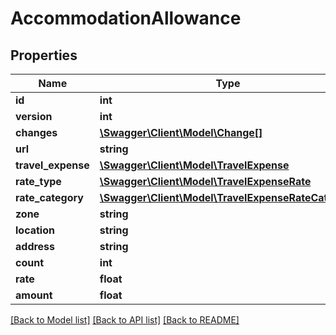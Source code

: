 # AccommodationAllowance

## Properties
Name | Type | Description | Notes
------------ | ------------- | ------------- | -------------
**id** | **int** |  | [optional] 
**version** | **int** |  | [optional] 
**changes** | [**\Swagger\Client\Model\Change[]**](Change.md) |  | [optional] 
**url** | **string** |  | [optional] 
**travel_expense** | [**\Swagger\Client\Model\TravelExpense**](TravelExpense.md) |  | [optional] 
**rate_type** | [**\Swagger\Client\Model\TravelExpenseRate**](TravelExpenseRate.md) |  | [optional] 
**rate_category** | [**\Swagger\Client\Model\TravelExpenseRateCategory**](TravelExpenseRateCategory.md) |  | [optional] 
**zone** | **string** |  | [optional] 
**location** | **string** |  | 
**address** | **string** |  | [optional] 
**count** | **int** |  | [optional] 
**rate** | **float** |  | [optional] 
**amount** | **float** |  | [optional] 

[[Back to Model list]](../README.md#documentation-for-models) [[Back to API list]](../README.md#documentation-for-api-endpoints) [[Back to README]](../README.md)


